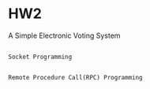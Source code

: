 HW2
=========

A Simple Electronic Voting System
~~~

Socket Programming


Remote Procedure Call(RPC) Programming
